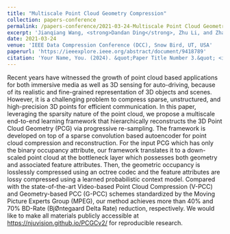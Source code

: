 ```yaml
---
title: "Multiscale Point Cloud Geometry Compression"
collection: papers-conference
permalink: /papers-conference/2021-03-24-Multiscale Point Cloud Geometry Compression
excerpt: 'Jianqiang Wang, <strong>Dandan Ding</strong>, Zhu Li, and Zhan Ma*'
date: 2021-03-24
venue: 'IEEE Data Compression Conference (DCC), Snow Bird, UT, USA'
paperurl: 'https://ieeexplore.ieee.org/abstract/document/9418789'
citation: 'Your Name, You. (2024). &quot;Paper Title Number 3.&quot; <i>GitHub Journal of Bugs</i>. 1(3).'
---
```


Recent years have witnessed the growth of point cloud based applications for both immersive media as well as 3D sensing for auto-driving, because of its realistic and fine-grained representation of 3D objects and scenes. However, it is a challenging problem to compress sparse, unstructured, and high-precision 3D points for efficient communication. In this paper, leveraging the sparsity nature of the point cloud, we propose a multiscale end-to-end learning framework that hierarchically reconstructs the 3D Point Cloud Geometry (PCG) via progressive re-sampling. The framework is developed on top of a sparse convolution based autoencoder for point cloud compression and reconstruction. For the input PCG which has only the binary occupancy attribute, our framework translates it to a down-scaled point cloud at the bottleneck layer which possesses both geometry and associated feature attributes. Then, the geometric occupancy is losslessly compressed using an octree codec and the feature attributes are lossy compressed using a learned probabilistic context model. Compared with the state-of-the-art Video-based Point Cloud Compression (V-PCC) and Geometry-based PCC (G-PCC) schemes standardized by the Moving Picture Experts Group (MPEG), our method achieves more than 40% and 70% BD-Rate (BjØntegaard Delta Rate) reduction, respectively. We would like to make all materials publicly accessible at https://njuvision.github.io/PCGCv2/ for reproducible research.
